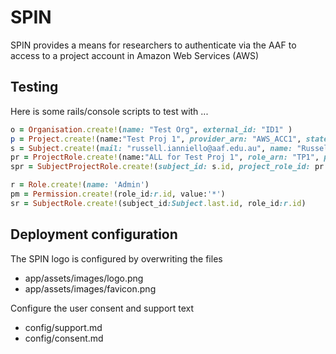 # SPIN

SPIN provides a means for researchers to authenticate via the AAF to access to a project account in Amazon Web Services (AWS)

## Testing

Here is some rails/console scripts to test with ...

```ruby
o = Organisation.create!(name: "Test Org", external_id: "ID1" )
p = Project.create!(name:"Test Proj 1", provider_arn: "AWS_ACC1", state: "A", organisation_id: o.id)
s = Subject.create!(mail: "russell.ianniello@aaf.edu.au", name: "Russell Ianniello", targeted_id: "https://rapid.test.aaf.edu.au!http://localhost:8080!sVU8U1bEIkdK+FTWuGQEv9aEJ+o=", shared_token: nil)
pr = ProjectRole.create!(name:"ALL for Test Proj 1", role_arn: "TP1", project_id: p.id)
spr = SubjectProjectRole.create!(subject_id: s.id, project_role_id: pr.id)

r = Role.create!(name: 'Admin')
pm = Permission.create!(role_id:r.id, value:'*')
sr = SubjectRole.create!(subject_id:Subject.last.id, role_id:r.id)
```

## Deployment configuration

The SPIN logo is configured by overwriting the files
* app/assets/images/logo.png
* app/assets/images/favicon.png

Configure the user consent and support text
* config/support.md
* config/consent.md
